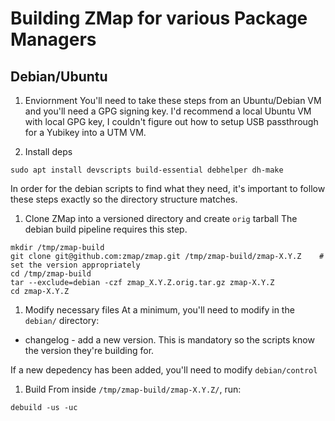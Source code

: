 # Building ZMap for various Package Managers

## Debian/Ubuntu

1. Enviornment
You'll need to take these steps from an Ubuntu/Debian VM and you'll need a GPG signing key. I'd recommend a local Ubuntu VM with local GPG key, I couldn't figure out how to setup USB passthrough for a Yubikey into a UTM VM.

1. Install deps

```shell
sudo apt install devscripts build-essential debhelper dh-make
```

In order for the debian scripts to find what they need, it's important to follow these steps exactly so the directory structure matches.

1. Clone ZMap into a versioned directory and create `orig` tarball
The debian build pipeline requires this step.
```shell
mkdir /tmp/zmap-build
git clone git@github.com:zmap/zmap.git /tmp/zmap-build/zmap-X.Y.Z    # set the version appropriately
cd /tmp/zmap-build
tar --exclude=debian -czf zmap_X.Y.Z.orig.tar.gz zmap-X.Y.Z
cd zmap-X.Y.Z
```

1. Modify necessary files
At a minimum, you'll need to modify in the `debian/` directory:
- changelog - add a new version. This is mandatory so the scripts know the version they're building for.

If a new depedency has been added, you'll need to modify `debian/control`

1. Build
From inside `/tmp/zmap-build/zmap-X.Y.Z/`, run:
```shell
debuild -us -uc
```
